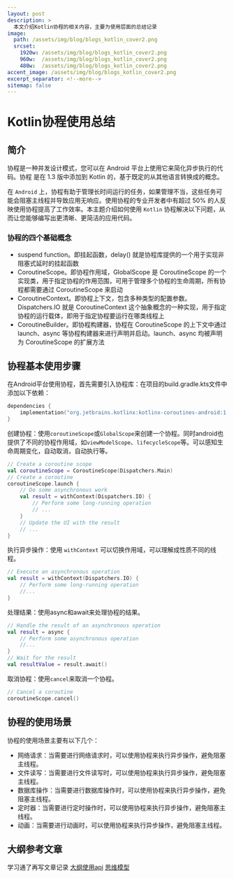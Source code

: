 ```yaml
---
layout: post
description: > 
  本文介绍Kotlin协程的相关内容，主要为使用层面的总结记录
image: 
  path: /assets/img/blog/blogs_kotlin_cover2.png
  srcset: 
    1920w: /assets/img/blog/blogs_kotlin_cover2.png
    960w:  /assets/img/blog/blogs_kotlin_cover2.png
    480w:  /assets/img/blog/blogs_kotlin_cover2.png
accent_image: /assets/img/blog/blogs_kotlin_cover2.png
excerpt_separator: <!--more-->
sitemap: false
---
```

# Kotlin协程使用总结
## 简介
协程是一种并发设计模式，您可以在 Android 平台上使用它来简化异步执行的代码。协程 是在 1.3 版中添加到 Kotlin 的，基于既定的从其他语言转换成的概念。

在 `Android` 上，协程有助于管理长时间运行的任务，如果管理不当，这些任务可能会阻塞主线程并导致应用无响应。使用协程的专业开发者中有超过 50% 的人反映使用协程提高了工作效率。本主题介绍如何使用 `Kotlin` 协程解决以下问题，从而让您能够编写出更清晰、更简洁的应用代码。

### 协程的四个基础概念
* suspend function。即挂起函数，delay() 就是协程库提供的一个用于实现非阻塞式延时的挂起函数
* CoroutineScope。即协程作用域，GlobalScope 是 CoroutineScope 的一个实现类，用于指定协程的作用范围，可用于管理多个协程的生命周期，所有协程都需要通过 CoroutineScope 来启动
* CoroutineContext。即协程上下文，包含多种类型的配置参数。Dispatchers.IO 就是 CoroutineContext 这个抽象概念的一种实现，用于指定协程的运行载体，即用于指定协程要运行在哪类线程上
* CoroutineBuilder。即协程构建器，协程在 CoroutineScope 的上下文中通过 launch、async 等协程构建器来进行声明并启动。launch、async 均被声明为 CoroutineScope 的扩展方法

## 协程基本使用步骤
在Android平台使用协程，首先需要引入协程库：在项目的build.gradle.kts文件中添加以下依赖：

```kotlin
dependencies {
    implementation("org.jetbrains.kotlinx:kotlinx-coroutines-android:1.3.9")
}
```

创建协程：使用`coroutineScope`或`GlobalScope`来创建一个协程。同时android也提供了不同的协程作用域，如`viewModelScope`、`lifecycleScope`等。可以感知生命周期变化，自动取消，自动执行等。

```kotlin
// Create a coroutine scope
val coroutineScope = CoroutineScope(Dispatchers.Main)
// Create a coroutine
coroutineScope.launch {
    // Do some asynchronous work
    val result = withContext(Dispatchers.IO) {
        // Perform some long-running operation
        // ...
    }
    // Update the UI with the result
    // ...
}
```

执行异步操作：使用 `withContext` 可以切换作用域，可以理解成性质不同的线程。

```kotlin
// Execute an asynchronous operation
val result = withContext(Dispatchers.IO) {
    // Perform some long-running operation
    //...
}
```

处理结果：使用async和await来处理协程的结果。

```kotlin
// Handle the result of an asynchronous operation
val result = async {
    // Perform some asynchronous operation
    //...
}
// Wait for the result
val resultValue = result.await()
```

取消协程：使用`cancel`来取消一个协程。

```kotlin
// Cancel a coroutine
coroutineScope.cancel()
```

## 协程的使用场景

协程的使用场景主要有以下几个：

* 网络请求：当需要进行网络请求时，可以使用协程来执行异步操作，避免阻塞主线程。
* 文件读写：当需要进行文件读写时，可以使用协程来执行异步操作，避免阻塞主线程。
* 数据库操作：当需要进行数据库操作时，可以使用协程来执行异步操作，避免阻塞主线程。
* 定时器：当需要进行定时操作时，可以使用协程来执行异步操作，避免阻塞主线程。
* 动画：当需要进行动画时，可以使用协程来执行异步操作，避免阻塞主线程。

## 大纲参考文章
学习通了再写文章记录
[大纲使用api](https://juejin.cn/post/6908271959381901325#heading-36)
[思维模型](https://juejin.cn/post/7436046565583896630)
